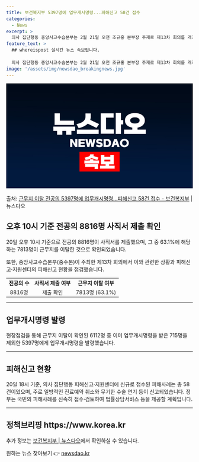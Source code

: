 ```yaml
---
title: 보건복지부 5397명에 업무개시명령...피해신고 58건 접수
categories:
  - News
excerpt: >
  의사 집단행동 중앙사고수습본부는 2월 21일 오전 조규홍 본부장 주재로 제13차 회의를 개최하고, 의사 집단…
feature_text: >
  ## whereispost 실시간 뉴스 속보입니다.

  의사 집단행동 중앙사고수습본부는 2월 21일 오전 조규홍 본부장 주재로 제13차 회의를 개최하고, 의사 집단…
image: '/assets/img/newsdao_breakingnews.jpg'
---
```


![뉴스다오 속보](/assets/img/newsdao_breakingnews.jpg)

<p>출처: <a href="https://newsdao.kr/3197" rel="dofollow">근무지 이탈 전공의 5397명에 업무개시명령…피해신고 58건 접수 - 보건복지부</a> | 뉴스다오</p>

<h2 data-ke-size="size26">오후 10시 기준 전공의 8816명 사직서 제출 확인</h2>
<p data-ke-size="size16">20일 오후 10시 기준으로 전공의 8816명이 사직서를 제출했으며, 그 중 63.1%에 해당하는 7813명이 근무지를 이탈한 것으로 확인되었습니다.</p>
<p data-ke-size="size16">또한, 중앙사고수습본부(중수본)이 주최한 제13차 회의에서 이와 관련한 상황과 피해신고·지원센터의 피해신고 현황을 점검했습니다.</p>
<table>
	<tr>
		<td style="text-align: center; height: 17px;"><b>전공의 수</b></td>
		<td style="text-align: center; height: 17px;"><b>사직서 제출 여부</b></td>
		<td style="text-align: center; height: 17px;"><b>근무지 이탈 여부</b></td>
	</tr>
	<tr>
		<td style="text-align: center; height: 17px;">8816명</td>
		<td style="text-align: center; height: 17px;">제출 확인</td>
		<td style="text-align: center; height: 17px;">7813명 (63.1%)</td>
	</tr>
</table>

<hr>

<h2 data-ke-size="size26">업무개시명령 발령</h2>
<p data-ke-size="size16">현장점검을 통해 근무지 이탈이 확인된 6112명 중 이미 업무개시명령을 받은 715명을 제외한 5397명에게 업무개시명령을 발령했습니다.</p>

<hr>

<h2 data-ke-size="size26">피해신고 현황</h2>
<p data-ke-size="size16">20일 18시 기준, 의사 집단행동 피해신고·지원센터에 신규로 접수된 피해사례는 총 58건이었으며, 주로 일방적인 진료예약 취소와 무기한 수술 연기 등이 신고되었습니다. 정부는 국민의 피해사례를 신속히 접수·검토하여 법률상담서비스 등을 제공할 계획입니다.</p>

<hr>

<h2 data-ke-size="size26">정책브리핑 https://www.korea.kr</h2>
<p data-ke-size="size16">추가 정보는 <a href="https://newsdao.kr/3197">보건복지부 | 뉴스다오</a>에서 확인하실 수 있습니다.</p> 

원하는 뉴스 찾아보기 👉 <a href="https://newsdao.kr" rel="dofollow">newsdao.kr</a>


